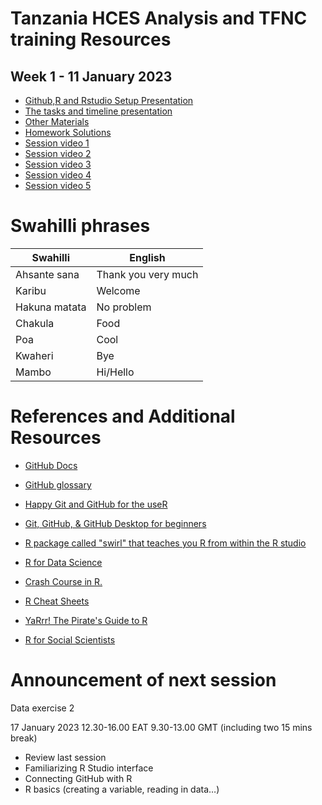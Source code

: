 # Tanzania HCES Analysis and TFNC training Resources

## Week 1 - 11 January 2023
- [Github,R and Rstudio Setup Presentation](https://dzvoti.github.io/TFNC-Training/Week-1/Materials/presentation/TFNC-Week1.html)
- [The tasks and timeline presentation](https://dzvoti.github.io/TFNC-Training/Week-1/TFNC_small_group_training_intro_11_Jan_2023_v2.pdf)
- [Other Materials](Week-1/Materials/)
- [Homework Solutions](Week-1/Solutions/)
- [Session video 1](https://drive.google.com/file/d/1hXxtbJh-r5nDvHmAMsuuocEIZ7zjqyBE/view?usp=share_link)
- [Session video 2](https://drive.google.com/file/d/1FYrgtluVn1A8SJHOmNW3MswKdb_BYv0K/view?usp=share_link)
- [Session video 3](https://drive.google.com/file/d/1U2M0gf1TJ8UxbBmeut-_y2-MdMzzg23Q/view?usp=share_link)
- [Session video 4](https://drive.google.com/file/d/1ko5_xQF1VWTCznKKXrZ54SZ1uCc1ucyu/view?usp=share_link)
- [Session video 5](https://drive.google.com/file/d/10dopw59KEgFPV2KNtgi07h1BI_HvB5ED/view?usp=share_link)

# Swahilli phrases
| Swahilli | English |
|---- | ---- |
| Ahsante sana |Thank you very much |
| Karibu | Welcome |
| Hakuna matata | No problem |
| Chakula | Food |
| Poa |Cool |
| Kwaheri | Bye |
| Mambo  | Hi/Hello |

# References and Additional Resources

-   [GitHub Docs](https://docs.github.com/en)

-   [GitHub glossary](https://docs.github.com/en/get-started/quickstart/github-glossary)

-   [Happy Git and GitHub for the useR](https://happygitwithr.com/)

-   [Git, GitHub, & GitHub Desktop for beginners](https://www.youtube.com/watch?v=8Dd7KRpKeaE)

-   [R package called "swirl" that teaches you R from within the R studio](https://swirlstats.com)

-   [R for Data Science](https://r4ds.had.co.nz/index.html)

-   [Crash Course in R.](https://kirstenmorehouse.wordpress.com/354-2/topic-1-crash-course-in-r/)

-   [R Cheat Sheets](https://posit.co/resources/cheatsheets/)

-   [YaRrr! The Pirate's Guide to R](https://bookdown.org/ndphillips/YaRrr/)

 -   [R for Social Scientists](https://datacarpentry.org/r-socialsci/)
 
 # Announcement of next session

Data exercise 2

17 January 2023
12.30-16.00 EAT 9.30-13.00 GMT (including two 15 mins break)

- Review last session
- Familiarizing R Studio interface 
- Connecting GitHub with R 
- R basics (creating a variable, reading in data…) 
 
